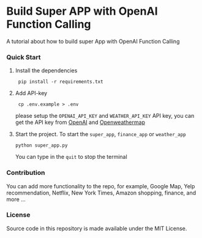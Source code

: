# Build Super APP with OpenAI Function Calling

A tutorial about how to build super App with OpenAI Function Calling

### Quick Start

1. Install the dependencies

   ```
    pip install -r requirements.txt
   ```

2. Add API-key
   ```
    cp .env.example > .env
   ```
   please setup the `OPENAI_API_KEY` and `WEATHER_API_KEY` API key, you can get the API key from [OpenAI](https://openai.com/) and [Openweathermap](https://openweathermap.org/)
3. Start the project.
   To start the `super_app`, `finance_app` or `weather_app`

   ```
   python super_app.py
   ```

   You can type in the `quit` to stop the terminal

### Contribution

You can add more functionality to the repo, for example, Google Map, Yelp recommendation, Netflix, New York Times, Amazon shopping, finance, and more ...

### License

Source code in this repository is made available under the MIT License.
